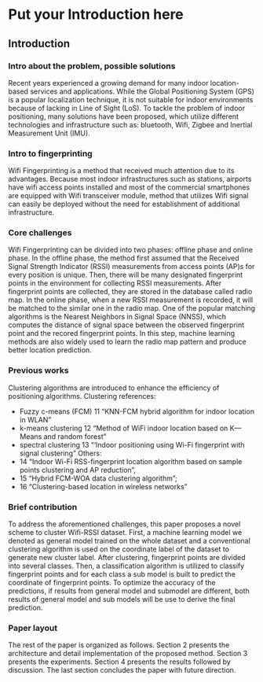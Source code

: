 # Put your Introduction here

## Introduction

### Intro about the problem, possible solutions

Recent years experienced a growing demand for many indoor location-based services and applications. While the Global Positioning System (GPS) is a popular localization technique, it is not suitable for indoor environments because of lacking in Line of Sight (LoS). To tackle the problem of indoor positioning, many solutions have been proposed, which utilize different technologies and infrastructure such as: bluetooth, Wifi, Zigbee and Inertial Measurement Unit (IMU).

### Intro to fingerprinting

Wifi Fingerprinting is a method that received much attention due to its advantages. Because most indoor infrastructures such as stations, airports have wifi access points installed and most of the commercial smartphones are equipped with Wifi transceiver module, method that utilizes Wifi signal can easily be deployed without the need for establishment of additional infrastructure.

### Core challenges

Wifi Fingerprinting can be divided into two phases: offline phase and online phase. In the offline phase, the method first assumed that the Received Signal Strength Indicator (RSSI) measurements from access points (AP)s for every position is unique. Then, there will be many designated fingerprint points in the environment for collecting RSSI measurements. After fingerprint points are collected, they are stored in the database called radio map. In the online phase, when a new RSSI measurement is recorded, it will be matched to the similar one in the radio map. One of the popular matching algorithms is the Nearest Neighbors in Signal Space (NNSS), which computes the distance of signal space between the observed fingerprint point and the recored fingerprint points. In this step, machine learning methods are also widely used to learn the radio map pattern and produce better location prediction.

### Previous works

Clustering algorithms are introduced to enhance the efficiency of positioning algorithms.
Clustering references:

- Fuzzy c-means (FCM) 11 “KNN-FCM hybrid algorithm for indoor location in WLAN”
- k-means clustering 12 “Method of WiFi indoor location based on K—Means and random forest”
- spectral clustering 13 “‘Indoor positioning using Wi-Fi fingerprint with signal clustering”
  Others:
- 14 “Indoor Wi-Fi RSS-fingerprint location algorithm based on sample points clustering and AP reduction”,
- 15 “Hybrid FCM-WOA data clustering algorithm”;
- 16 “Clustering-based location in wireless networks”

### Brief contribution

To address the aforementioned challenges, this paper proposes a novel scheme to cluster Wifi-RSSI dataset. First, a machine learning model we denoted as general model trained on the whole dataset and a conventional clustering algorithm is used on the coordinate label of the dataset to generate new cluster label. After clustering, fingerprint points are divided into several classes. Then, a classification algorithm is utilized to classify fingerprint points and for each class a sub model is built to predict the coordinate of fingerprint points. To optimize the accuracy of the predictions, if results from general model and submodel are different, both results of general model and sub models will be use to derive the final prediction.

### Paper layout

The rest of the paper is organized as follows. Section 2 presents the architecture and detail implementation of the proposed method. Section 3 presents the experiments. Section 4 presents the results followed by discussion. The last section concludes the paper with future direction.
